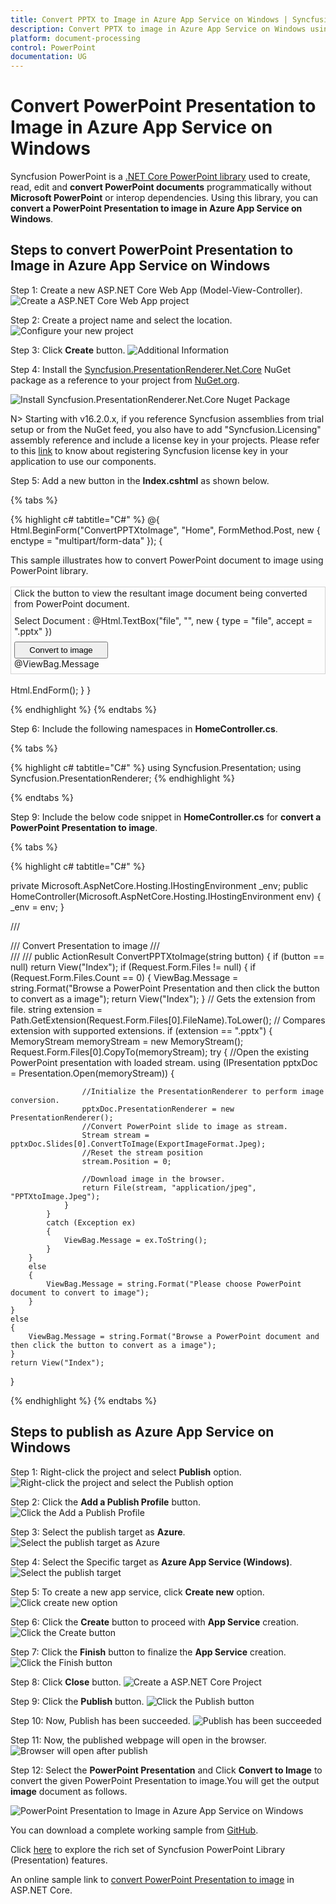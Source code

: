 ```yaml
---
title: Convert PPTX to Image in Azure App Service on Windows | Syncfusion
description: Convert PPTX to image in Azure App Service on Windows using .NET Core PowerPoint library (Presentation) without Microsoft PowerPoint or interop dependencies.
platform: document-processing
control: PowerPoint
documentation: UG
---
```


# Convert PowerPoint Presentation to Image in Azure App Service on Windows

Syncfusion PowerPoint is a [.NET Core PowerPoint library](https://www.syncfusion.com/document-processing/powerpoint-framework/net-core) used to create, read, edit and **convert PowerPoint documents** programmatically without **Microsoft PowerPoint** or interop dependencies. Using this library, you can **convert a PowerPoint Presentation to image in Azure App Service on Windows**.

## Steps to convert PowerPoint Presentation to Image in Azure App Service on Windows

Step 1: Create a new ASP.NET Core Web App (Model-View-Controller).
![Create a ASP.NET Core Web App project](Azure-Images/App-Service-Linux/Create-PowerPoint-Presentation-to-PDF.png)

Step 2: Create a project name and select the location.
![Configure your new project](Azure-Images/App-Service-Linux/Configure-PowerPoint-Presentation-to-Image.png)

Step 3: Click **Create** button.
![Additional Information](Azure-Images/App-Service-Linux/Additional_Information_PowerPoint_Presentation_to_PDF.png)

Step 4: Install the [Syncfusion.PresentationRenderer.Net.Core](https://www.nuget.org/packages/Syncfusion.PresentationRenderer.Net.Core) NuGet package as a reference to your project from [NuGet.org](https://www.nuget.org/).

![Install Syncfusion.PresentationRenderer.Net.Core Nuget Package](Azure-Images/App-Service-Linux/Nuget_Package_PowerPoint_Presentation_to_PDF.png)

N> Starting with v16.2.0.x, if you reference Syncfusion assemblies from trial setup or from the NuGet feed, you also have to add "Syncfusion.Licensing" assembly reference and include a license key in your projects. Please refer to this [link](https://help.syncfusion.com/common/essential-studio/licensing/overview) to know about registering Syncfusion license key in your application to use our components.

Step 5: Add a new button in the **Index.cshtml** as shown below.

{% tabs %}

{% highlight c# tabtitle="C#" %}
@{
    Html.BeginForm("ConvertPPTXtoImage", "Home", FormMethod.Post, new { enctype = "multipart/form-data" });
    {
        <div class="Common">
            <div class="tablediv">
                <div class="rowdiv">
                    This sample illustrates how to convert PowerPoint document to image using PowerPoint library.
                </div>
                &nbsp;
                <div class="rowdiv" style="border-width: 0.5px;border-style:solid; border-color: lightgray; padding: 1px 5px 7px 5px">
                    Click the button to view the resultant image document being converted from PowerPoint document.
                    <div class="rowdiv" style="margin-top: 10px">
                        <div class="celldiv">
                            Select Document :
                            @Html.TextBox("file", "", new { type = "file", accept = ".pptx" }) <br />
                        </div>
                        <div class="rowdiv" style="margin-top: 8px">
                            <input class="buttonStyle" type="submit" value="Convert to image" name="button" style="width:150px;height:27px" />
                            <br />
                            <div class="text-danger">
                                @ViewBag.Message
                            </div>
                        </div>
                    </div>
                </div>
                <br />
            </div>
        </div>
        Html.EndForm();
    }
}

{% endhighlight %}
{% endtabs %}

Step 6: Include the following namespaces in **HomeController.cs**.

{% tabs %}

{% highlight c# tabtitle="C#" %}
using Syncfusion.Presentation;
using Syncfusion.PresentationRenderer;
{% endhighlight %}

{% endtabs %}

Step 9: Include the below code snippet in **HomeController.cs** for **convert a PowerPoint Presentation to image**. 

{% tabs %}

{% highlight c# tabtitle="C#" %}

private Microsoft.AspNetCore.Hosting.IHostingEnvironment _env;
public HomeController(Microsoft.AspNetCore.Hosting.IHostingEnvironment env)
{
    _env = env;
}

/// <summary>
/// Convert Presentation to image
/// </summary>
/// <param name="button"></param>
/// <returns></returns>
public ActionResult ConvertPPTXtoImage(string button)
{
    if (button == null)
        return View("Index");
    if (Request.Form.Files != null)
    {
        if (Request.Form.Files.Count == 0)
        {
            ViewBag.Message = string.Format("Browse a PowerPoint Presentation and then click the button to convert as a image");
            return View("Index");
        }
        // Gets the extension from file.
        string extension = Path.GetExtension(Request.Form.Files[0].FileName).ToLower();
        // Compares extension with supported extensions.
        if (extension == ".pptx")
        {
            MemoryStream memoryStream = new MemoryStream();
            Request.Form.Files[0].CopyTo(memoryStream);
            try
            {
                //Open the existing PowerPoint presentation with loaded stream.
                using (IPresentation pptxDoc = Presentation.Open(memoryStream))
                {

                    //Initialize the PresentationRenderer to perform image conversion.
                    pptxDoc.PresentationRenderer = new PresentationRenderer();
                    //Convert PowerPoint slide to image as stream.
                    Stream stream = pptxDoc.Slides[0].ConvertToImage(ExportImageFormat.Jpeg);
                    //Reset the stream position
                    stream.Position = 0;

                    //Download image in the browser.
                    return File(stream, "application/jpeg", "PPTXtoImage.Jpeg");                                
                }
            }
            catch (Exception ex)
            {
                ViewBag.Message = ex.ToString();
            }
        }
        else
        {
            ViewBag.Message = string.Format("Please choose PowerPoint document to convert to image");
        }
    }
    else
    {
        ViewBag.Message = string.Format("Browse a PowerPoint document and then click the button to convert as a image");
    }
    return View("Index");
}

{% endhighlight %}
{% endtabs %}

## Steps to publish as Azure App Service on Windows

Step 1: Right-click the project and select **Publish** option.
![Right-click the project and select the Publish option](Azure-Images/App-Service-Windows/Publish_PowerPoint_Presentation_to_Image.png)

Step 2: Click the **Add a Publish Profile** button.
![Click the Add a Publish Profile](Azure-Images/App-Service-Linux/Publish_Profile_PowerPoint_Presentation_to_PDF.png)

Step 3: Select the publish target as **Azure**.
![Select the publish target as Azure](Azure-Images/App-Service-Linux/Publish_Target_PowerPoint_Presentation_to_PDF.png)

Step 4: Select the Specific target as **Azure App Service (Windows)**.
![Select the publish target](Azure-Images/App-Service-Windows/Specific_Target_PowerPoint_Presentation_to_PDF.png)

Step 5: To create a new app service, click **Create new** option.
![Click create new option](Azure-Images/App-Service-Linux/Create_New_App_Service_PowerPoint_Presentation_to_PDF.png)

Step 6: Click the **Create** button to proceed with **App Service** creation.
![Click the Create button](Azure-Images/App-Service-Windows/Hosting_PowerPoint_Presentation_to_Image.png)

Step 7: Click the **Finish** button to finalize the **App Service** creation.
![Click the Finish button](Azure-Images/App-Service-Windows/App_Service_PowerPoint_Presentation_to_Image.png)

Step 8: Click **Close** button.
![Create a ASP.NET Core Project](Azure-Images/App-Service-Windows/Publish_Finish_PowerPoint_Presentation_to_Image.png)

Step 9: Click the **Publish** button.
![Click the Publish button](Azure-Images/App-Service-Windows/Before_Publish_PowerPoint_Presentation_to_Image.png)

Step 10: Now, Publish has been succeeded.
![Publish has been succeeded](Azure-Images/App-Service-Windows/After_Publish_PowerPoint_Presentation_to_Image.png)

Step 11: Now, the published webpage will open in the browser. 
![Browser will open after publish](Azure-Images/App-Service-Windows/Browser_PowerPoint_Presentation_to_Image.png)

Step 12: Select the **PowerPoint Presentation** and Click **Convert to Image** to convert the given PowerPoint Presentation to image.You will get the output **image** document as follows.

![PowerPoint Presentation to Image in Azure App Service on Windows](PPTXtoPDF_images/Output_PowerPoint_Presentation_to-Image.png)

You can download a complete working sample from [GitHub](https://github.com/SyncfusionExamples/PowerPoint-Examples/tree/master/PPTX-to-Image-conversion/Convert-PowerPoint-presentation-to-Image/Azure/Azure_App_Service).

Click [here](https://www.syncfusion.com/document-processing/powerpoint-framework/net-core) to explore the rich set of Syncfusion PowerPoint Library (Presentation) features. 

An online sample link to [convert PowerPoint Presentation to image](https://ej2.syncfusion.com/aspnetcore/PowerPoint/PPTXToImage#/material3) in ASP.NET Core.
